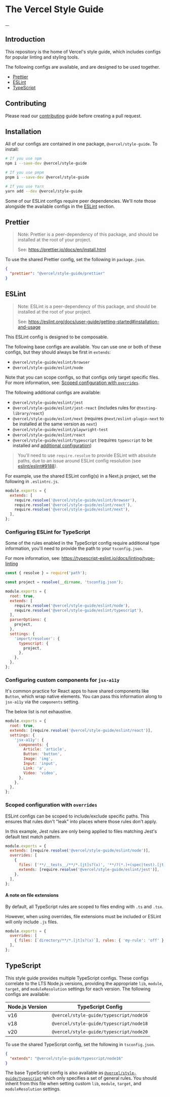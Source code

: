 # The Vercel Style Guide

<a aria-label="Vercel logo" href="https://vercel.com">
  <img alt="" src="https://img.shields.io/badge/Made%20by%20Vercel-000000.svg?style=flat-square&logo=Vercel&labelColor=000">
</a>
<a aria-label="NPM version" href="https://www.npmjs.com/package/@vercel/style-guide">
  <img alt="" src="https://img.shields.io/npm/v/@vercel/style-guide.svg?style=flat-square&labelColor=000000">
</a>
<a aria-label="License" href="https://github.com/vercel/style-guide/blob/canary/LICENSE.md">
  <img alt="" src="https://img.shields.io/npm/l/@vercel/style-guide.svg?style=flat-square&labelColor=000000">
</a>
<a aria-label="CI status" href="https://github.com/vercel/style-guide/actions/workflows/quality.yml?query=event%3Apush+branch%3Amain">
  <img alt="" src="https://img.shields.io/github/actions/workflow/status/vercel/style-guide/quality.yml?event=push&branch=main&style=flat-square&labelColor=000000">
</a>

## Introduction

This repository is the home of Vercel's style guide, which includes configs for
popular linting and styling tools.

The following configs are available, and are designed to be used together.

- [Prettier](#prettier)
- [ESLint](#eslint)
- [TypeScript](#typescript)

## Contributing

Please read our [contributing](https://github.com/vercel/style-guide/blob/main/CONTRIBUTING.md)
guide before creating a pull request.

## Installation

All of our configs are contained in one package, `@vercel/style-guide`. To install:

```sh
# If you use npm
npm i --save-dev @vercel/style-guide

# If you use pmpm
pnpm i --save-dev @vercel/style-guide

# If you use Yarn
yarn add --dev @vercel/style-guide
```

Some of our ESLint configs require peer dependencies. We'll note those
alongside the available configs in the [ESLint](#eslint) section.

## Prettier

> Note: Prettier is a peer-dependency of this package, and should be installed
> at the root of your project.
>
> See: https://prettier.io/docs/en/install.html

To use the shared Prettier config, set the following in `package.json`.

```json
{
  "prettier": "@vercel/style-guide/prettier"
}
```

## ESLint

> Note: ESLint is a peer-dependency of this package, and should be installed
> at the root of your project.
>
> See: https://eslint.org/docs/user-guide/getting-started#installation-and-usage

This ESLint config is designed to be composable.

The following base configs are available. You can use one or both of these
configs, but they should always be first in `extends`:

- `@vercel/style-guide/eslint/browser`
- `@vercel/style-guide/eslint/node`

Note that you can scope configs, so that configs only target specific files.
For more information, see: [Scoped configuration with `overrides`](#scoped-configuration-with-overrides).

The following additional configs are available:

- `@vercel/style-guide/eslint/jest`
- `@vercel/style-guide/eslint/jest-react` (includes rules for `@testing-library/react`)
- `@vercel/style-guide/eslint/next` (requires `@next/eslint-plugin-next` to be installed at the same version as `next`)
- `@vercel/style-guide/eslint/playwright-test`
- `@vercel/style-guide/eslint/react`
- `@vercel/style-guide/eslint/typescript` (requires `typescript` to be installed and [additional configuration](#configuring-eslint-for-typescript))

> You'll need to use `require.resolve` to provide ESLint with absolute paths,
> due to an issue around ESLint config resolution (see
> [eslint/eslint#9188](https://github.com/eslint/eslint/issues/9188)).

For example, use the shared ESLint config(s) in a Next.js project, set the
following in `.eslintrc.js`.

```js
module.exports = {
  extends: [
    require.resolve('@vercel/style-guide/eslint/browser'),
    require.resolve('@vercel/style-guide/eslint/react'),
    require.resolve('@vercel/style-guide/eslint/next'),
  ],
};
```

### Configuring ESLint for TypeScript

Some of the rules enabled in the TypeScript config require additional type
information, you'll need to provide the path to your `tsconfig.json`.

For more information, see: https://typescript-eslint.io/docs/linting/type-linting

```js
const { resolve } = require('path');

const project = resolve(__dirname, 'tsconfig.json');

module.exports = {
  root: true,
  extends: [
    require.resolve('@vercel/style-guide/eslint/node'),
    require.resolve('@vercel/style-guide/eslint/typescript'),
  ],
  parserOptions: {
    project,
  },
  settings: {
    'import/resolver': {
      typescript: {
        project,
      },
    },
  },
};
```

### Configuring custom components for `jsx-a11y`

It's common practice for React apps to have shared components like `Button`,
which wrap native elements. You can pass this information along to `jsx-a11y`
via the `components` setting.

The below list is not exhaustive.

```js
module.exports = {
  root: true,
  extends: [require.resolve('@vercel/style-guide/eslint/react')],
  settings: {
    'jsx-a11y': {
      components: {
        Article: 'article',
        Button: 'button',
        Image: 'img',
        Input: 'input',
        Link: 'a',
        Video: 'video',
      },
    },
  },
};
```

### Scoped configuration with `overrides`

ESLint configs can be scoped to include/exclude specific paths. This ensures
that rules don't "leak" into places where those rules don't apply.

In this example, Jest rules are only being applied to files matching Jest's
default test match pattern.

```js
module.exports = {
  extends: [require.resolve('@vercel/style-guide/eslint/node')],
  overrides: [
    {
      files: ['**/__tests__/**/*.[jt]s?(x)', '**/?(*.)+(spec|test).[jt]s?(x)'],
      extends: [require.resolve('@vercel/style-guide/eslint/jest')],
    },
  ],
};
```

#### A note on file extensions

By default, all TypeScript rules are scoped to files ending with `.ts` and
`.tsx`.

However, when using overrides, file extensions must be included or ESLint will
only include `.js` files.

```js
module.exports = {
  overrides: [
    { files: [`directory/**/*.[jt]s?(x)`], rules: { 'my-rule': 'off' } },
  ],
};
```

## TypeScript

This style guide provides multiple TypeScript configs. These configs correlate to the LTS Node.js versions, providing the appropriate `lib`, `module`, `target`, and `moduleResolution` settings for each version. The following configs are available:

| Node.js Version | TypeScript Config                       |
| --------------- | --------------------------------------- |
| v16             | `@vercel/style-guide/typescript/node16` |
| v18             | `@vercel/style-guide/typescript/node18` |
| v20             | `@vercel/style-guide/typescript/node20` |

To use the shared TypeScript config, set the following in `tsconfig.json`.

```json
{
  "extends": "@vercel/style-guide/typescript/node16"
}
```

The base TypeScript config is also available as [`@vercel/style-guide/typescript`](./typescript/tsconfig.base.json) which only specifies a set of general rules. You should inherit from this file when setting custom `lib`, `module`, `target`, and `moduleResolution` settings.
